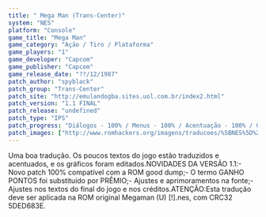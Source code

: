 ```yaml
---
title: " Mega Man (Trans-Center)"
system: "NES"
platform: "Console"
game_title: "Mega Man"
game_category: "Ação / Tiro / Plataforma"
game_players: "1"
game_developer: "Capcom"
game_publisher: "Capcom"
game_release_date: "??/12/1987"
patch_author: "spyblack"
patch_group: "Trans-Center"
patch_site: "http://emulandogba.sites.uol.com.br/index2.html"
patch_version: "1.1 FINAL"
patch_release: "undefined"
patch_type: "IPS"
patch_progress: "Diálogos - 100% / Menus - 100% / Acentuação - 100% / Gráficos - 100%"
patch_images: ["http://www.romhackers.org/imagens/traducoes/%5BNES%5D%20Megaman%20-%20Trans-Center%20-%201.png","http://www.romhackers.org/imagens/traducoes/%5BNES%5D%20Megaman%20-%20Trans-Center%20-%202.png","http://www.romhackers.org/imagens/traducoes/%5BNES%5D%20Megaman%20-%20Trans-Center%20-%203.png"]
---
```

Uma boa tradução. Os poucos textos do jogo estão traduzidos e acentuados, e os gráficos foram editados.NOVIDADES DA VERSÃO 1.1:- Novo patch 100% compatível com a ROM good dump;- O termo GANHO PONTOS foi substituído por PRÊMIO;- Ajustes e aprimoramentos na fonte;- Ajustes nos textos do final do jogo e nos créditos.ATENÇÃO:Esta tradução deve ser aplicada na ROM original Megaman (U) [!].nes, com CRC32 5DED683E.